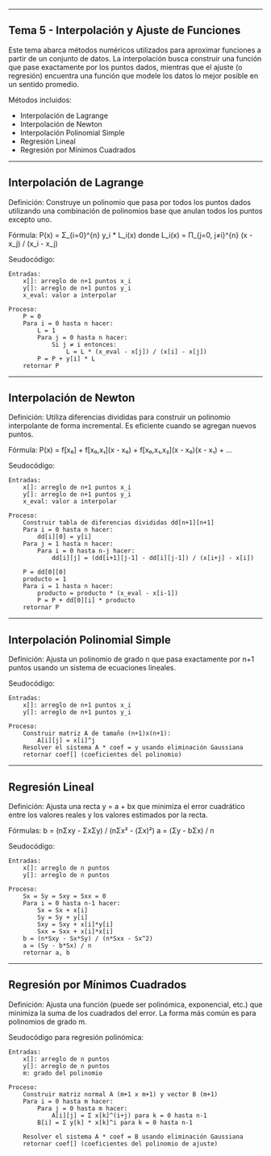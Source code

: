 --------------------------------------------------
Tema 5 - Interpolación y Ajuste de Funciones
--------------------------------------------------

Este tema abarca métodos numéricos utilizados para aproximar funciones a partir de un conjunto de datos. La interpolación busca construir una función que pase exactamente por los puntos dados, mientras que el ajuste (o regresión) encuentra una función que modele los datos lo mejor posible en un sentido promedio.

Métodos incluidos:
- Interpolación de Lagrange
- Interpolación de Newton
- Interpolación Polinomial Simple
- Regresión Lineal
- Regresión por Mínimos Cuadrados

--------------------------------------------------
Interpolación de Lagrange
--------------------------------------------------
Definición:
Construye un polinomio que pasa por todos los puntos dados utilizando una combinación de polinomios base que anulan todos los puntos excepto uno.

Fórmula:
    P(x) = Σ_{i=0}^{n} y_i * L_i(x)
    donde L_i(x) = Π_{j=0, j≠i}^{n} (x - x_j) / (x_i - x_j)

Seudocódigo:

```plaintext
Entradas:
    x[]: arreglo de n+1 puntos x_i
    y[]: arreglo de n+1 puntos y_i
    x_eval: valor a interpolar

Proceso:
    P = 0
    Para i = 0 hasta n hacer:
        L = 1
        Para j = 0 hasta n hacer:
            Si j ≠ i entonces:
                L = L * (x_eval - x[j]) / (x[i] - x[j])
        P = P + y[i] * L
    retornar P
```
--------------------------------------------------
Interpolación de Newton
--------------------------------------------------
Definición:
Utiliza diferencias divididas para construir un polinomio interpolante de forma incremental. Es eficiente cuando se agregan nuevos puntos.

Fórmula:
P(x) = f[x₀] + f[x₀,x₁](x - x₀) + f[x₀,x₁,x₂](x - x₀)(x - x₁) + ...

Seudocódigo:

```plaintext
Entradas:
    x[]: arreglo de n+1 puntos x_i
    y[]: arreglo de n+1 puntos y_i
    x_eval: valor a interpolar

Proceso:
    Construir tabla de diferencias divididas dd[n+1][n+1]
    Para i = 0 hasta n hacer:
        dd[i][0] = y[i]
    Para j = 1 hasta n hacer:
        Para i = 0 hasta n-j hacer:
            dd[i][j] = (dd[i+1][j-1] - dd[i][j-1]) / (x[i+j] - x[i])

    P = dd[0][0]
    producto = 1
    Para i = 1 hasta n hacer:
        producto = producto * (x_eval - x[i-1])
        P = P + dd[0][i] * producto
    retornar P
```
--------------------------------------------------
Interpolación Polinomial Simple
--------------------------------------------------
Definición:
Ajusta un polinomio de grado n que pasa exactamente por n+1 puntos usando un sistema de ecuaciones lineales.

Seudocódigo:

```plaintext
Entradas:
    x[]: arreglo de n+1 puntos x_i
    y[]: arreglo de n+1 puntos y_i

Proceso:
    Construir matriz A de tamaño (n+1)x(n+1):
        A[i][j] = x[i]^j
    Resolver el sistema A * coef = y usando eliminación Gaussiana
    retornar coef[] (coeficientes del polinomio)
```
--------------------------------------------------
Regresión Lineal
--------------------------------------------------
Definición:
Ajusta una recta y = a + bx que minimiza el error cuadrático entre los valores reales y los valores estimados por la recta.

Fórmulas:
b = (nΣxy - ΣxΣy) / (nΣx² - (Σx)²)
a = (Σy - bΣx) / n

Seudocódigo:

```plaintext
Entradas:
    x[]: arreglo de n puntos
    y[]: arreglo de n puntos

Proceso:
    Sx = Sy = Sxy = Sxx = 0
    Para i = 0 hasta n-1 hacer:
        Sx = Sx + x[i]
        Sy = Sy + y[i]
        Sxy = Sxy + x[i]*y[i]
        Sxx = Sxx + x[i]*x[i]
    b = (n*Sxy - Sx*Sy) / (n*Sxx - Sx^2)
    a = (Sy - b*Sx) / n
    retornar a, b
```
--------------------------------------------------
Regresión por Mínimos Cuadrados
--------------------------------------------------
Definición:
Ajusta una función (puede ser polinómica, exponencial, etc.) que minimiza la suma de los cuadrados del error. La forma más común es para polinomios de grado m.

Seudocódigo para regresión polinómica:

```plaintext
Entradas:
    x[]: arreglo de n puntos
    y[]: arreglo de n puntos
    m: grado del polinomio

Proceso:
    Construir matriz normal A (m+1 x m+1) y vector B (m+1)
    Para i = 0 hasta m hacer:
        Para j = 0 hasta m hacer:
            A[i][j] = Σ x[k]^(i+j) para k = 0 hasta n-1
        B[i] = Σ y[k] * x[k]^i para k = 0 hasta n-1

    Resolver el sistema A * coef = B usando eliminación Gaussiana
    retornar coef[] (coeficientes del polinomio de ajuste)
```
